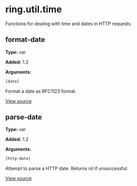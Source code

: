 # ring.util.time


Functions for dealing with time and dates in HTTP requests.


## format-date
**Type:** var

**Added:** 1.2


**Arguments:**
```clojure
[date]
```
Format a date as RFC1123 format.


[View source](http://github.com/ring-clojure/ring/blob/1.8.1/ring-core/src/ring/util/time.clj#L33)
## parse-date
**Type:** var

**Added:** 1.2


**Arguments:**
```clojure
[http-date]
```
Attempt to parse a HTTP date. Returns nil if unsuccessful.


[View source](http://github.com/ring-clojure/ring/blob/1.8.1/ring-core/src/ring/util/time.clj#L24)
